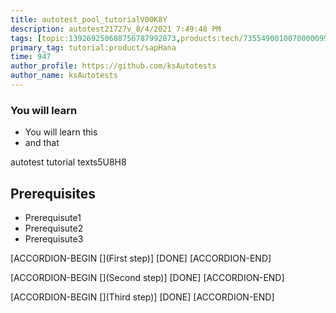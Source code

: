 ```yaml
---
title: autotest_pool_tutorialV00K8Y
description: autotest21727v_8/4/2021 7:49:48 PM
tags: [topic:139269250608756787992873,products:tech/73554900100700000996,tutorial:experience/advanced]
primary_tag: tutorial:product/sapHana
time: 947
author_profile: https://github.com/ksAutotests
author_name: ksAutotests
---
```

### You will learn
- You will learn this
- and that

autotest tutorial texts5U8H8

## Prerequisites
- Prerequisute1
- Prerequisute2
- Prerequisute3

[ACCORDION-BEGIN [](First step)]
[DONE]
[ACCORDION-END]

[ACCORDION-BEGIN [](Second step)]
[DONE]
[ACCORDION-END]

[ACCORDION-BEGIN [](Third step)]
[DONE]
[ACCORDION-END]

